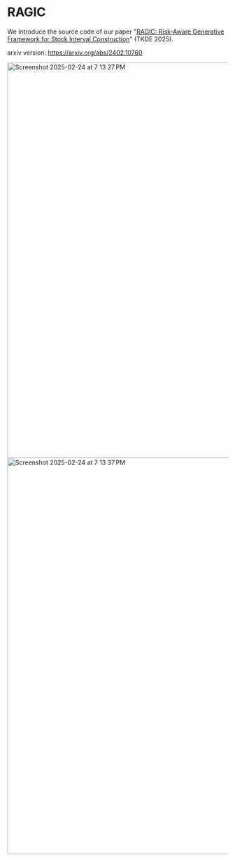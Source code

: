 # RAGIC
We introduce the source code of our paper "[RAGIC: Risk-Aware Generative Framework for Stock Interval Construction](https://ieeexplore.ieee.org/abstract/document/10885039)" (TKDE 2025).

arxiv version: https://arxiv.org/abs/2402.10760

<img width="903" alt="Screenshot 2025-02-24 at 7 13 27 PM" src="https://github.com/user-attachments/assets/d98766bc-ce15-4117-98d9-c0ad1d33c044" />
<img width="905" alt="Screenshot 2025-02-24 at 7 13 37 PM" src="https://github.com/user-attachments/assets/a4e9eeec-e697-4fe4-9b0d-5286c17a4da8" />
